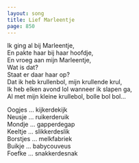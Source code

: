 ```yaml
---
layout: song
title: Lief Marleentje
page: 850
---
```


Ik ging al bij Marleentje,  
En pakte haar bij haar hoofdje,  
En vroeg aan mijn Marleentje,  
Wat is dat?  
Staat er daar haar op?  
Dat ik heb krullenbol, mijn krullende krul,  
Ik heb elken avond lol wanneer ik slapen ga,  
Al met mijn kleine krullebol, bolle bol bol...  

Oogjes ... kijkerdekijk  
Neusje ... ruikerderuik  
Mondje ... gapperdegap  
Keeltje ... slikkerdeslik  
Borstjes ... melkfabriek  
Buikje ... babycouveus  
Foefke ... snakkerdesnak  
